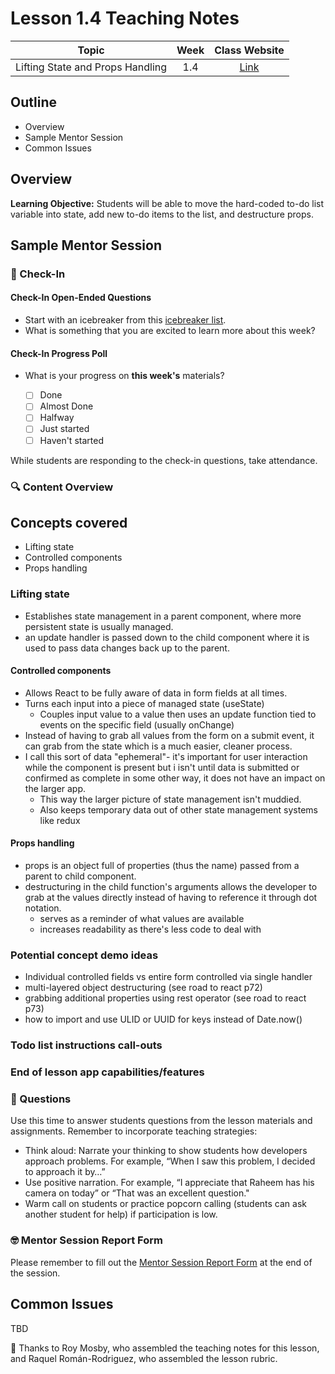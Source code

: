 # Lesson 1.4 Teaching Notes 

| **Topic** | **Week** | **Class Website** |
| :---: | :---: | :---: |
| Lifting State and Props Handling | 1.4 | [Link](https://learn.codethedream.org/) |

## Outline 
- Overview
- Sample Mentor Session
- Common Issues

## Overview 

**Learning Objective:** Students will be able to move the hard-coded to-do list variable into state, add new to-do items to the list, and destructure props.

## Sample Mentor Session 

### :wave: Check-In

#### Check-In Open-Ended Questions 

- Start with an icebreaker from this [icebreaker list](https://docs.google.com/document/d/1WbwKn8B5GfRueq7Zbw0zx_k15aqyIqIs23i_WHI-pPI/edit?usp=sharing). 
- What is something that you are excited to learn more about this week? 

#### Check-In Progress Poll 

- What is your progress on **this week's** materials?

  - [ ] Done
  - [ ] Almost Done
  - [ ] Halfway
  - [ ] Just started
  - [ ] Haven't started

While students are responding to the check-in questions, take attendance. 

### :mag: Content Overview 

## Concepts covered

- Lifting state
- Controlled components
- Props handling

### Lifting state

- Establishes state management in a parent component, where more persistent state is usually managed.
- an update handler is passed down to the child component where it is used to pass data changes back up to the parent.

#### Controlled components

- Allows React to be fully aware of data in form fields at all times.
- Turns each input into a piece of managed state (useState)
  - Couples input value to a value then uses an update function tied to events on the specific field (usually onChange)
- Instead of having to grab all values from the form on a submit event, it can grab from the state which is a much easier, cleaner process.
- I call this sort of data "ephemeral"- it's important for user interaction while the component is present but i isn't until data is submitted or confirmed as complete in some other way, it does not have an impact on the larger app.
  - This way the larger picture of state management isn't muddied.
  - Also keeps temporary data out of other state management systems like redux

#### Props handling

- props is an object full of properties (thus the name) passed from a parent to child component.
- destructuring in the child function's arguments allows the developer to grab at the values directly instead of having to reference it through dot notation.
  - serves as a reminder of what values are available
  - increases readability as there's less code to deal with

### Potential concept demo ideas

- Individual controlled fields vs entire form controlled via single handler
- multi-layered object destructuring (see road to react p72)
- grabbing additional properties using rest operator (see road to react p73)
- how to import and use ULID or UUID for keys instead of Date.now()

### Todo list instructions call-outs

### End of lesson app capabilities/features

### :thinking: Questions 

Use this time to answer students questions from the lesson materials and assignments. Remember to incorporate teaching strategies:

  - Think aloud: Narrate your thinking to show students how developers approach problems. For example, “When I saw this problem, I decided to approach it by…”
  - Use positive narration. For example, “I appreciate that Raheem has his camera on today” or “That was an excellent question."
  - Warm call on students or practice popcorn calling (students can ask another student for help) if participation is low.

### :nerd_face: Mentor Session Report Form 

Please remember to fill out the [Mentor Session Report Form](https://airtable.com/shrp0jjRtoMyTXRzh) at the end of the session.

## Common Issues 

TBD

:crown: Thanks to Roy Mosby, who assembled the teaching notes for this lesson, and Raquel Román-Rodriguez, who assembled the lesson rubric. 
